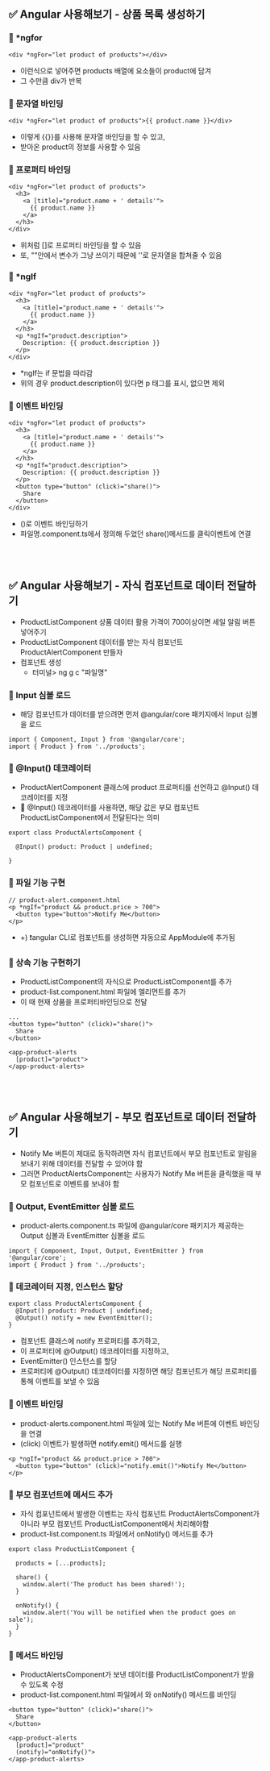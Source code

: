 ## ✅ Angular 사용해보기 - 상품 목록 생성하기
### 🔸 *ngfor
```
<div *ngFor="let product of products"></div>
```
- 이런식으로 넣어주면 products 배열에 요소들이 product에 담겨
- 그 수만큼 div가 반복

### 🔸 문자열 바인딩
```
<div *ngFor="let product of products">{{ product.name }}</div>
```
- 이렇게 {{}}를 사용해 문자열 바인딩을 할 수 있고,
- 받아온 product의 정보를 사용할 수 있음

### 🔸 프로퍼티 바인딩
```
<div *ngFor="let product of products">
  <h3>
    <a [title]="product.name + ' details'">
      {{ product.name }}
    </a>
  </h3>
</div>
```
- 위처럼 []로 프로퍼티 바인딩을 할 수 있음
- 또, ""안에서 변수가 그냥 쓰이기 때문에 ''로 문자열을 합쳐줄 수 있음

### 🔸 *ngIf
```
<div *ngFor="let product of products">
  <h3>
    <a [title]="product.name + ' details'">
      {{ product.name }}
    </a>
  </h3>
  <p *ngIf="product.description">
    Description: {{ product.description }}
  </p>
</div>
```
- *ngIf는 if 문법을 따라감
- 위의 경우 product.description이 있다면 p 태그를 표시, 없으면 제외

### 🔸 이벤트 바인딩
```
<div *ngFor="let product of products">
  <h3>
    <a [title]="product.name + ' details'">
      {{ product.name }}
    </a>
  </h3>
  <p *ngIf="product.description">
    Description: {{ product.description }}
  </p>
  <button type="button" (click)="share()">
    Share
  </button>
</div>
```
- ()로 이벤트 바인딩하기
- 파일명.component.ts에서 정의해 두었던 share()메서드를 클릭이벤트에 연결

<br>
<br>

## ✅ Angular 사용해보기 - 자식 컴포넌트로 데이터 전달하기
- ProductListComponent 상품 데이터 활용 가격이 700이상이면 세일 알림 버튼 넣어주기
- ProductListComponent 데이터를 받는 자식 컴포넌트 ProductAlertComponent 만들자
- 컴포넌트 생성
  - 터미널> ng g c "파일명"

### 🔸 Input 심볼 로드
- 해당 컴포넌트가 데이터를 받으려면 먼저 @angular/core 패키지에서 Input 심볼을 로드
```
import { Component, Input } from '@angular/core';
import { Product } from '../products';
```

### 🔸 @Input() 데코레이터
- ProductAlertComponent 클래스에 product 프로퍼티를 선언하고 @Input() 데코레이터를 지정
- 🌟 @Input() 데코레이터를 사용하면, 해당 값은 부모 컴포넌트 ProductListComponent에서 전달된다는 의미
```
export class ProductAlertsComponent {

  @Input() product: Product | undefined;

}
```

### 🔸 파일 기능 구현
```
// product-alert.component.html
<p *ngIf="product && product.price > 700">
  <button type="button">Notify Me</button>
</p>
```
- +) ❗️angular CLI로 컴포넌트를 생성하면 자동으로 AppModule에 추가됨

### 🔸 상속 기능 구현하기
- ProductListComponent의 자식으로 ProductListComponent를 추가
- product-list.component.html 파일에 <app-product-alerts> 엘리먼트를 추가
- 이 때 현재 상품을 프로퍼티바인딩으로 전달
```
...
<button type="button" (click)="share()">
  Share
</button>

<app-product-alerts
  [product]="product">
</app-product-alerts>
```

<br>
<br>

## ✅ Angular 사용해보기 - 부모 컴포넌트로 데이터 전달하기
- Notify Me 버튼이 제대로 동작하려면 자식 컴포넌트에서 부모 컴포넌트로 알림을 보내기 위해 데이터를 전달할 수 있어야 함
- 그러면 ProductAlertsComponent는 사용자가 Notify Me 버튼을 클릭했을 때 부모 컴포넌트로 이벤트를 보내야 함

### 🔸 Output, EventEmitter 심볼 로드
- product-alerts.component.ts 파일에 @angular/core 패키지가 제공하는 Output 심볼과 EventEmitter 심볼을 로드
```
import { Component, Input, Output, EventEmitter } from '@angular/core';
import { Product } from '../products';
```

### 🔸 데코레이터 지정, 인스턴스 할당
```
export class ProductAlertsComponent {
  @Input() product: Product | undefined;
  @Output() notify = new EventEmitter();
}
```
- 컴포넌트 클래스에 notify 프로퍼티를 추가하고,
- 이 프로퍼티에 @Output() 데코레이터를 지정하고, 
- EventEmitter() 인스턴스를 할당
- 프로퍼티에 @Output() 데코레이터를 지정하면 해당 컴포넌트가 해당 프로퍼티를 통해 이벤트를 보낼 수 있음

### 🔸 이벤트 바인딩
- product-alerts.component.html 파일에 있는 Notify Me 버튼에 이벤트 바인딩을 연결
- (click) 이벤트가 발생하면 notify.emit() 메서드를 실행
```
<p *ngIf="product && product.price > 700">
  <button type="button" (click)="notify.emit()">Notify Me</button>
</p>
```

### 🔸 부모 컴포넌트에 메서드 추가
- 자식 컴포넌트에서 발생한 이벤트는 자식 컴포넌트 ProductAlertsComponent가 아니라 부모 컴포넌트 ProductListComponent에서 처리해야함
- product-list.component.ts 파일에서 onNotify() 메서드를 추가
```
export class ProductListComponent {

  products = [...products];

  share() {
    window.alert('The product has been shared!');
  }

  onNotify() {
    window.alert('You will be notified when the product goes on sale');
  }
}
```

### 🔸 메서드 바인딩
- ProductAlertsComponent가 보낸 데이터를 ProductListComponent가 받을 수 있도록 수정
- product-list.component.html 파일에서 <app-product-alerts>와 onNotify() 메서드를 바인딩
```
<button type="button" (click)="share()">
  Share
</button>

<app-product-alerts
  [product]="product" 
  (notify)="onNotify()">
</app-product-alerts>
```